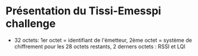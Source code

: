 #  Présentation du Tissi-Emesspi challenge
* 32 octets: 1er octet = identifiant de l'émetteur, 2ème octet = système de chiffrement pour les 28 octets restants, 2 derners octets : RSSI et LQI